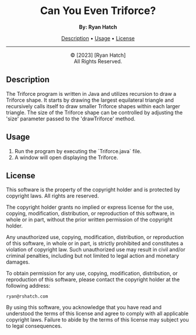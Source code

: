 <!DOCTYPE html>
<html>
<body>
  <h1 align="center">Can You Even Triforce?</h1>

  <p align="center">
    <strong>By: Ryan Hatch</strong><br>
  </p>

  <p align="center">
    <a href="#description">Description</a> •
    <a href="#usage">Usage</a> •
<!--    <a href="#screenshot">Screenshot</a> • -->
<!--    <a href="#contributing">Contributing</a> • -->
    <a href="#license">License</a>
  </p>

  <hr>

  <p align="center">
    &copy; [2023] [Ryan Hatch]<br>
    All Rights Reserved.
  </p>

  <h2 id="description">Description</h2>

  <p>
    The Triforce program is written in Java and utilizes recursion to draw a Triforce shape. It starts by drawing the largest equilateral triangle and recursively calls itself to draw smaller Triforce shapes within each larger triangle. The size of the Triforce shape can be controlled by adjusting the 'size' parameter passed to the 'drawTriforce' method.
  </p>

  <h2 id="usage">Usage</h2>

  <ol>
    <li>Run the program by executing the `Triforce.java` file.</li>
    <li>A window will open displaying the Triforce.</li>
  </ol>

<!--  <h2 id="screenshot">Screenshot</h2> -->

<!--  <p align="center">
    <img src="screenshot.png" alt="Triforce Screenshot">
  </p> -->

<!--  <h2 id="contributing">Contributing</h2>

  <p>
    Contributions to the Triforce program are welcome. If you find any issues or have suggestions for improvements, please open an issue or submit a pull request.
  </p> -->

  <h2 id="license">License</h2>

  <p>
    This software is the property of the copyright holder and is protected by copyright laws. All rights are reserved.
  </p>

  <p>
    The copyright holder grants no implied or express license for the use, copying, modification, distribution, or reproduction of this software, in whole or in part, without the prior written permission of the copyright holder.
  </p>

  <p>
    Any unauthorized use, copying, modification, distribution, or reproduction of this software, in whole or in part, is strictly prohibited and constitutes a violation of copyright law. Such unauthorized use may result in civil and/or criminal penalties, including but not limited to legal action and monetary damages.
  </p>

  <p>
    To obtain permission for any use, copying, modification, distribution, or reproduction of this software, please contact the copyright holder at the following address:
  </p>

  <p>
    <code>ryan@rshatch.com</code>
  </p>

  <p>
    By using this software, you acknowledge that you have read and understood the terms of this license and agree to comply with all applicable copyright laws. Failure to abide by the terms of this license may subject you to legal consequences.
  </p>
</body>
</html>
